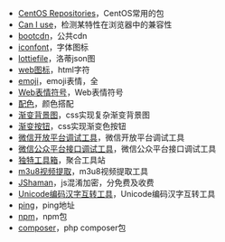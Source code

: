 + [CentOS Repositories](https://centos.pkgs.org/)，CentOS常用的包
+ [Can I use](https://caniuse.com/)，检测某特性在浏览器中的兼容性
+ [bootcdn](https://www.bootcdn.cn/)，公共cdn
+ [iconfont](https://www.iconfont.cn/)，字体图标
+ [lottiefile](https://lottiefiles.com/)，洛蒂json图
+ [web图标](https://www.w3school.com.cn/charsets/ref_emoji.asp)，html字符
+ [emoji](http://unicode.org/emoji/charts/full-emoji-list.html)，emoji表情，全
+ [Web表情符号](https://www.w3school.com.cn/charsets/ref_emoji.asp)，Web表情符号
+ [配色](https://mycolor.space/)，颜色搭配
+ [渐变背景图](https://codioful.com/)，css实现复杂渐变背景图
+ [渐变按钮](https://gradientbuttons.colorion.co/)，css实现渐变色按钮
+ [微信开放平台调试工具](https://developers.weixin.qq.com/apiExplorer)，微信开放平台调试工具
+ [微信公众平台接口调试工具](http://mp.weixin.qq.com/debug/)，微信公众平台接口调试工具
+ [独特工具箱](https://www.dute.org/)，聚合工具站
+ [m3u8视频提取](http://blog.luckly-mjw.cn/tool-show/m3u8-downloader/index.html)，m3u8视频提取工具
+ [JShaman](http://www.jshaman.com/)，js混淆加密，分免费及收费
+ [Unicode编码汉字互转工具](https://tool.ip138.com/ascii/)，Unicode编码汉字互转工具
+ [ping](https://ping.pe/)，ping地址
+ [npm](https://www.npmjs.com/)，npm包
+ [composer](https://packagist.org/)，php composer包